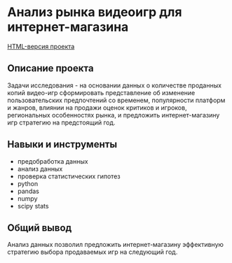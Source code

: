 # Анализ рынка видеоигр для интернет-магазина
[HTML-версия проекта](https://htmlpreview.github.io/?https://github.com/WoozyWombat/Portfolio/blob/main/Game%20market%20analysis/game_market.html)
## Описание проекта
Задачи исследования -  на основании данных о количестве проданных копий видео-игр сформировать представление об изменение пользовательских предпочтений со временем, популярности платформ и жанров, влиянии на продажи оценок критиков и игроков, региональных особенностях рынка, и предложить интернет-магазину игр стратегию на предстоящий год.
## Навыки и инструменты
- предобработка данных
- анализ данных
- проверка статистических гипотез
- python
- pandas
- numpy
- scipy stats
## Общий вывод
Анализ данных позволил предложить интернет-магазину эффективную стратегию выбора продаваемых игр на следующий год.
